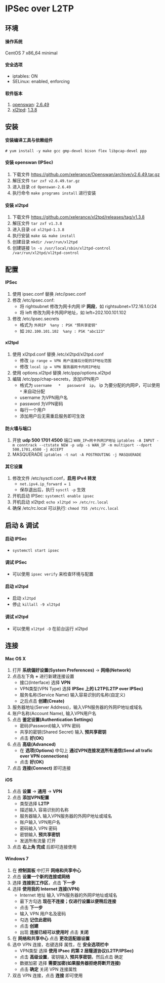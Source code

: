 # IPSec over L2TP

## 环境

#### 操作系统
CentOS 7 x86_64 minimal

#### 安全选项
* iptables:   ON
* SELinux:    enabled, enforcing

#### 软件版本
1. [openswan](https://github.com/xelerance/Openswan): [2.6.49](https://github.com/xelerance/Openswan/archive/v2.6.49.tar.gz)
2. [xl2tpd](https://github.com/xelerance/xl2tpd):  [1.3.8](https://github.com/xelerance/xl2tpd/releases/tag/v1.3.8)


## 安装

#### 安装编译工具与依赖组件
`# yum install -y make gcc gmp-devel bison flex libpcap-devel ppp`

#### 安装 openswan (IPSec)
1. 下载文件 https://github.com/xelerance/Openswan/archive/v2.6.49.tar.gz
2. 解压文件 `tar zxf v2.6.49.tar.gz`
3. 进入目录 `cd Openswan-2.6.49`
4. 执行命令 `make programs install` 进行安装

#### 安装 xl2tpd
1. 下载文件 <https://github.com/xelerance/xl2tpd/releases/tag/v1.3.8>
2. 解压文件 `tar zxf v1.3.8`
3. 进入目录 `cd xl2tpd-1.3.8`
4. 执行安装 `make && make install`
5. 创建目录 `mkdir /var/run/xl2tpd`
6. 创建链接 `ln -s /usr/local/sbin/xl2tpd-control /var/run/xl2tpd/xl2tpd-control`


## 配置

#### IPSec
1. 使用 ipsec.conf 替换 /etc/ipsec.conf
2. 修改 /etc/ipsec.conf:
    + 将 rightsubnet 修改为网卡内网 IP **网段**，如 rightsubnet=172.16.1.0/24
    + 将 left 修改为网卡外网IP地址，如 left=202.100.101.102
3. 修改 /etc/ipsec.secrets
    + 格式为 `外网IP  %any : PSK "预共享密钥"`
    + 如 `202.100.101.102  %any : PSK "abc123"`

#### xl2tpd
1. 使用 xl2tpd.conf 替换 /etc/xl2tpd/xl2tpd.conf
    + 修改 `ip range = VPN 用户连接后分配的IP地址范围`
    + 修改 `local ip = VPN 服务器网卡内网IP地址`
2. 使用 options.xl2tpd 替换 /etc/ppp/options.xl2tpd
3. 编辑 /etc/ppp/chap-secrets，添加VPN用户
    + 格式为 `username   *   password  ip`， ip 为要分配的内网IP，可以使用 `*` 来自动分配
    + username 为VPN用户名
    + password 为VPN密码
    + 每行一个用户
    + 添加用户后无需重启服务即可生效

#### 防火墙与端口
1. 开放 **udp 500 1701 4500** 端口
    `WAN_IP=网卡外网IP地址`
    `iptables -A INPUT -m conntrack --ctstate NEW -p udp -s WAN_IP -m multiport --dport 500,1701,4500 -j ACCEPT`
2. MASQUERADE
    `iptables -t nat -A POSTROUTING -j MASQUERADE`

#### 其它设置
1. 修改文件 /etc/sysctl.conf，**启用 IPv4 转发**
    + `net.ipv4.ip_forward = 1`
    + 保存退出后，执行 `sysctl -p` 生效
2. 开机启动 IPSec:  `systemctl enable ipsec`
3. 开机启动 xl2tpd: `echo xl2tpd >> /etc/rc.local`
4. 确保 /etc/rc.local 可以执行: `chmod 755 /etc/rc.local`

## 启动 & 调试
#### 启动 IPSec
* `systemctl start ipsec`

#### 调试 IPSec
* 可以使用 `ipsec verify` 来检查环境与配置

#### 启动 xl2tpd
* 启动 `xl2tpd`
* 停止 `killall -9 xl2tpd`

#### 调试 xl2tpd
* 可以使用 `xl2tpd -D` 在前台运行 xl2tpd


## 连接
#### Mac OS X
1. 打开 **系统偏好设置(System Preferences)** -> **网络(Network)**
2. 点击左下角 **+** 进行新建连接设置
    + 接口(Interface)       选择 **VPN**
    + VPN类型(VPN Type)     选择 **IPSec 上的 L2TP(L2TP over IPSec)**
    + 服务名称(Service Name) 输入容易识别的名称(自定义)
    + 之后点击 **创建(Create)**
3. 服务器地址(Server Address)，输入VPN服务器的外网IP地址或域名
4. 账户名称(Account Name), 输入VPN用户名
5. 点击 **鉴定设置(Authentication Settings)**
    + 密码(Password)输入 VPN 密码
    + 共享的密钥(Shared Secret) 输入 **预共享密钥**
    + 点击 **好(OK)**
6. 点击 **高级(Advanced)**
    + 在 **选项(Options)** 中勾上 **通过VPN连接发送所有通信(Send all trafic over VPN connections)**
    + 点击 **好(OK)**
7. 点击 **连接(Connect)** 即可连接

#### iOS
1. 点击 **设置** -> **通用** -> **VPN**
2. 点击 **添加VPN配置**
    + 类型选择 **L2TP**
    + 描述输入 容易识别的名称
    + 服务器输入 输入VPN服务器的外网IP地址或域名
    + 账户输入 VPN用户名
    + 密码输入 VPN 密码
    + 密钥输入 **预共享密钥**
    + 发送所有流量 打开
3. 点击 **右上角 完成** 后即可连接使用

#### Windows 7
1. 在 **控制面板** 中打开 **网络和共享中心**
2. 点击 **设置一个新的连接或网络**
3. 选择 **连接到工作区**，点击 **下一步**
4. 选择 **使用我的 Internet 连接(VPN)**
    + Internet 地址 输入 VPN服务器的外网IP地址或域名
    + 最下方勾选 **现在不连接；仅进行设置以便稍后连接**
    + 点击 **下一步**
    + 输入 VPN 用户名及密码
    + 勾选 **记住此密码**
    + 点击 **创建**
    + 出现 **连接已经可以使用时** 点击 **关闭**
5. 在 **网络和共享中心** 点击 **更改适配器设置**
6. 选中 VPN 连接，右键选择 属性，在 **安全选项栏中**
    + VPN类型 选择 **使用 IPsec 的第 2 层隧道协议(L2TP/IPSec)**
    + 点击 **高级设置**，密钥输入 **预共享密钥**，然后点击 确定
    + 数据加密 选择 **需要加密(如果服务器拒绝将断开连接)**
    + 点击 **确定** 关闭 VPN 连接属性
7. 双击 VPN 连接，点击 **连接** 即可使用
